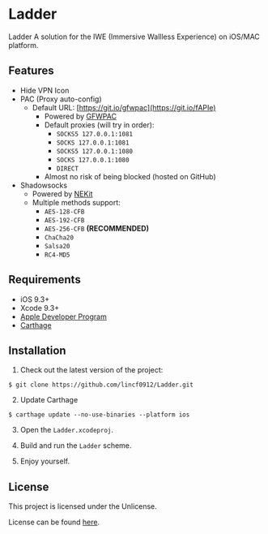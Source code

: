 # Ladder
Ladder  A solution for the IWE (Immersive Wallless Experience) on iOS/MAC platform. 

## Features

* Hide VPN Icon
* PAC (Proxy auto-config)
    * Default URL: [https://git.io/gfwpac](https://git.io/fAPIe)
        * Powered by [GFWPAC](https://github.com/lincf0912/gfwpac/blob/master/gfwpac)
        * Default proxies (will try in order):
            * `SOCKS5 127.0.0.1:1081`
            * `SOCKS 127.0.0.1:1081`
            * `SOCKS5 127.0.0.1:1080`
            * `SOCKS 127.0.0.1:1080`
            * `DIRECT`
        * Almost no risk of being blocked (hosted on GitHub)
* Shadowsocks
    * Powered by [NEKit](https://github.com/zhuhaow/NEKit)
    * Multiple methods support:
        * `AES-128-CFB`
        * `AES-192-CFB`
        * `AES-256-CFB` **(RECOMMENDED)**
        * `ChaCha20`
        * `Salsa20`
        * `RC4-MD5`

## Requirements

* iOS 9.3+
* Xcode 9.3+
* [Apple Developer Program](https://developer.apple.com/programs)
* [Carthage](https://github.com/carthage/carthage)

## Installation

1. Check out the latest version of the project:
````
$ git clone https://github.com/lincf0912/Ladder.git
````

2. Update Carthage
````
$ carthage update --no-use-binaries --platform ios
````

3. Open the `Ladder.xcodeproj`.

4. Build and run the `Ladder` scheme.

5. Enjoy yourself.

## License

This project is licensed under the Unlicense.

License can be found [here](LICENSE).
